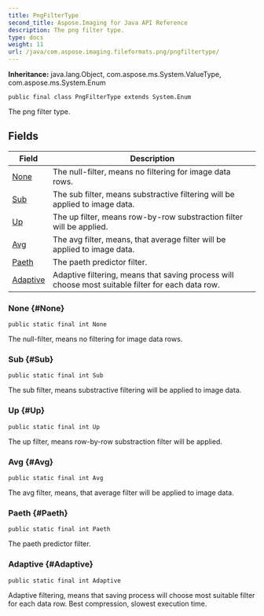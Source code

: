 ```yaml
---
title: PngFilterType
second_title: Aspose.Imaging for Java API Reference
description: The png filter type.
type: docs
weight: 11
url: /java/com.aspose.imaging.fileformats.png/pngfiltertype/
---
```

**Inheritance:**
java.lang.Object, com.aspose.ms.System.ValueType, com.aspose.ms.System.Enum
```
public final class PngFilterType extends System.Enum
```

The png filter type.
## Fields

| Field | Description |
| --- | --- |
| [None](#None) | The null-filter, means no filtering for image data rows. |
| [Sub](#Sub) | The sub filter, means substractive filtering will be applied to image data. |
| [Up](#Up) | The up filter, means row-by-row substraction filter will be applied. |
| [Avg](#Avg) | The avg filter, means, that average filter will be applied to image data. |
| [Paeth](#Paeth) | The paeth predictor filter. |
| [Adaptive](#Adaptive) | Adaptive filtering, means that saving process will choose most suitable filter for each data row. |
### None {#None}
```
public static final int None
```


The null-filter, means no filtering for image data rows.

### Sub {#Sub}
```
public static final int Sub
```


The sub filter, means substractive filtering will be applied to image data.

### Up {#Up}
```
public static final int Up
```


The up filter, means row-by-row substraction filter will be applied.

### Avg {#Avg}
```
public static final int Avg
```


The avg filter, means, that average filter will be applied to image data.

### Paeth {#Paeth}
```
public static final int Paeth
```


The paeth predictor filter.

### Adaptive {#Adaptive}
```
public static final int Adaptive
```


Adaptive filtering, means that saving process will choose most suitable filter for each data row. Best compression, slowest execution time.

